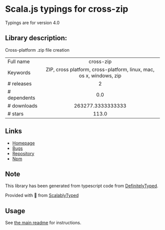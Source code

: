
# Scala.js typings for cross-zip

Typings are for version 4.0

## Library description:
Cross-platform .zip file creation

|                    |                 |
| ------------------ | :-------------: |
| Full name          | cross-zip |
| Keywords           | ZIP, cross platform, cross-platform, linux, mac, os x, windows, zip |
| # releases         | 2 |
| # dependents       | 0.0 |
| # downloads        | 263277.3333333333 |
| # stars            | 113.0 |

## Links
- [Homepage](https://github.com/feross/cross-zip)
- [Bugs](https://github.com/feross/cross-zip/issues)
- [Repository](https://github.com/feross/cross-zip)
- [Npm](https://www.npmjs.com/package/cross-zip)
    


## Note
This library has been generated from typescript code from [DefinitelyTyped](https://definitelytyped.org).

Provided with :purple_heart: from [ScalablyTyped](https://github.com/oyvindberg/ScalablyTyped)

## Usage
See [the main readme](../../readme.md) for instructions.


